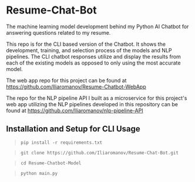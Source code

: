 # Resume-Chat-Bot
The machine learning model development behind my Python AI Chatbot for answering questions related to my resume. <!-- utilizing tensorflow keras DNN and sklearn LinearSVC models as well as nltk and spacy for NLP.-->

This repo is for the CLI based version of the Chatbot. It shows the development, training, and selection process of the models and NLP pipelines. The CLI chatbot responses utilize and display the results from each of the existing models as opposed to only using the most accurate model. 

The web app repo for this project can be found at https://github.com/Iliaromanov/Resume-Chatbot-WebApp

The repo for the NLP pipeline API I built as a microservice for this project's web app utilizing the NLP pipelines developed in this repository can be found at https://github.com/Iliaromanov/nlp-pipeline-API

## Installation and Setup for CLI Usage

> `pip install -r requirements.txt`

> `git clone https://github.com/Iliaromanov/Resume-Chat-Bot.git`

> `cd Resume-Chatbot-Model`

> `python main.py`

<!--
Intents I want to use in the future but don't have the frontend for yet:

{"tag": "iliaBOT_other_options",
    "patterns": ["What other things can you tell me about?",
                 "What else can you help me with?",
                 "What are my other options?",
                 "Is there anything else you can do, besides what you've shown me?",
                 "What else can you tell me",
                 "How else can you help me",
                 "What are my other options?",
                 "Can you show me the other options",
                 "Could you show me anything else, other than what I've seen so far?",
                 "Extra other options",
                 "other options"
                ],
    "responses": ["😳 Looks like you found a feature Ilia hasn't finished building yet. For now lets just move on pretend this never happened ..."],
    "context_set": "Here are some other things I can help you with"
},

Have a quick chat with IliaBOT for an interactive way to get some insights about myself and my resume!
-->
